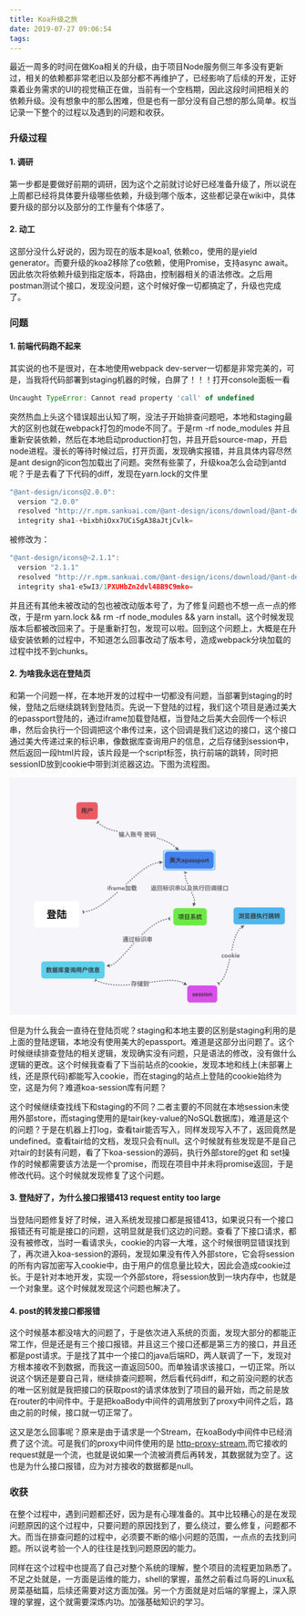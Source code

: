 ```yaml
---
title: Koa升级之旅
date: 2019-07-27 09:06:54
tags:
---
```


最近一周多的时间在做Koa相关的升级，由于项目Node服务侧三年多没有更新过，相关的依赖都非常老旧以及部分都不再维护了，已经影响了后续的开发，正好乘着业务需求的UI的视觉稿正在做，当前有一个空档期，因此这段时间把相关的依赖升级。没有想象中的那么困难，但是也有一部分没有自己想的那么简单。权当记录一下整个的过程以及遇到的问题和收获。

### 升级过程

#### 1. 调研

第一步都是要做好前期的调研，因为这个之前就讨论好已经准备升级了，所以说在上周都已经将具体要升级哪些依赖，升级到哪个版本，这些都记录在wiki中，具体要升级的部分以及部分的工作量有个体感了。

#### 2. 动工

这部分没什么好说的，因为现在的版本是koa1, 依赖co，使用的是yield generator。而要升级的koa2移除了co依赖，使用Promise，支持async await。因此依次将依赖升级到指定版本，将路由，控制器相关的语法修改。之后用postman测试个接口，发现没问题，这个时候好像一切都搞定了，升级也完成了。

### 问题

#### 1. 前端代码跑不起来

其实说的也不是很对，在本地使用webpack dev-server一切都是非常完美的，可是，当我将代码部署到staging机器的时候，白屏了！！！打开console面板一看

```js
Uncaught TypeError: Cannot read property 'call' of undefined
```

突然热血上头这个错误超出认知了啊，没法子开始排查问题吧，本地和staging最大的区别也就在webpack打包的mode不同了。于是rm -rf node_modules 并且重新安装依赖，然后在本地启动production打包，并且开启source-map，开启node进程。漫长的等待时候过后，打开页面，发现确实报错，并且具体内容尽然是ant design的icon包加载出了问题。突然有些蒙了，升级koa怎么会动到antd呢？于是去看了下代码的diff，发现在yarn.lock的文件里

```js
"@ant-design/icons@2.0.0":
  version "2.0.0"
  resolved "http://r.npm.sankuai.com/@ant-design/icons/download/@ant-design/icons-2.0.0.tgz#f9b8b16e188ec71ed40a24a0037f1a26d8c2be59"
  integrity sha1-+bixbhiOxx7UCiSgA38aJtjCvlk=
```

被修改为：

```js
"@ant-design/icons@~2.1.1":
  version "2.1.1"
  resolved "http://r.npm.sankuai.com/@ant-design/icons/download/@ant-design/icons-2.1.1.tgz#7b9c08dffd4f5d41db667d9dbe5e0107d0bd9a4a"
  integrity sha1-e5wI3/1PXUHbZn2dvl4BB9C9mko=
```

并且还有其他未被改动的包也被改动版本号了，为了修复问题也不想一点一点的修改，于是rm yarn.lock && rm -rf node_modules && yarn install。这个时候发现版本后都被改回来了。于是重新打包，发现可以啦。回到这个问题上，大概是在升级安装依赖的过程中，不知道怎么回事改动了版本号，造成webpack分块加载的过程中找不到chunks。

#### 2. 为啥我永远在登陆页

和第一个问题一样，在本地开发的过程中一切都没有问题，当部署到staging的时候，登陆之后继续跳转到登陆页。先说一下登陆的过程，我们这个项目是通过美大的epassport登陆的，通过iframe加载登陆框，当登陆之后美大会回传一个标识串，然后会执行一个回调把这个串传过来，这个回调是我们这边的接口，这个接口通过美大传递过来的标识串，像数据库查询用户的信息，之后存储到session中，然后返回一段html片段，该片段是一个script标签，执行前端的跳转，同时把sessionID放到cookie中带到浏览器这边。下图为流程图。

 ![登陆流程图](Koa升级之旅/login.png)

但是为什么我会一直待在登陆页呢？staging和本地主要的区别是staging利用的是上面的登陆逻辑，本地没有使用美大的epassport。难道是这部分出问题了。这个时候继续排查登陆的相关逻辑，发现确实没有问题，只是语法的修改，没有做什么逻辑的更改。这个时候我查看了下当前站点的cookie，发现本地和线上(未部署上线，还是原代码)都能写入cookie，而在staging的站点上登陆的cookie始终为空，这是为何？难道koa-session库有问题？

这个时候继续查找线下和staging的不同？二者主要的不同就在本地session未使用外部store，而staging使用的是tair(key-value的NoSQL数据库)，难道是这个的问题？于是在机器上打log，查看tair能否写入，同样发现写入不了，返回竟然是undefined。查看tair给的文档，发现只会有null。这个时候就有些发现是不是自己对tair的封装有问题，看了下koa-session的源码，执行外部store的get 和 set操作的时候都需要该方法是一个promise，而现在项目中并未将promise返回，于是修改代码。这个时候就发现修复了这个问题。

#### 3. 登陆好了，为什么接口报错413 request entity too large

当登陆问题修复好了时候，进入系统发现接口都是报错413，如果说只有一个接口报错还有可能是接口的问题，这明显就是我们这边的问题。查看了下接口请求，都没有被修改，当时一看请求头，cookie的内容一大堆，这个时候很明显错误找到了，再次进入koa-session的源码，发现如果没有传入外部store，它会将session的所有内容加密写入cookie中，由于用户的信息量比较大，因此会造成cookie过长。于是针对本地开发，实现一个外部store，将session放到一块内存中，也就是一个对象里。这个时候就发现这个问题也解决了。

#### 4. post的转发接口都报错

这个时候基本都没啥大的问题了，于是依次进入系统的页面，发现大部分的都能正常工作，但是还是有三个接口报错。并且这三个接口还都是第三方的接口，并且还都是post请求。于是找了其中一个接口的java后端RD，两人联调了一下，发现对方根本接收不到数据，而我这一直返回500。而单独请求该接口，一切正常。所以说这个锅还是要自己背，继续排查问题啊，然后看代码diff，和之前没问题的状态的唯一区别就是我把接口的获取post的请求体放到了项目的最开始，而之前是放在router的中间件中。于是把koaBody中间件的调用放到了proxy中间件之后，路由之前的时候，接口就一切正常了。

这又是怎么回事呢？原来是由于请求是一个Stream，在koaBody中间件中已经消费了这个流。可是我们的proxy中间件使用的是 [http-proxy-stream](https://github.com/wenshin/http-proxy-stream),而它接收的request就是一个流，也就是说如果一个流被消费后再转发，其数据就为空了。这也是为什么接口报错，应为对方接收的数据都是null。

### 收获

在整个过程中，遇到问题都还好，因为是有心理准备的。其中比较糟心的是在发现问题原因的这个过程中，只要问题的原因找到了，要么绕过，要么修复，问题都不大。而当在排查问题的过程中，必须要不断的缩小问题的范围，一点点的去找到问题。所以说考验一个人的往往是找到问题原因的能力。

同样在这个过程中也提高了自己对整个系统的理解，整个项目的流程更加熟悉了。不足之处就是，一方面是运维的能力，shell的掌握，虽然之前看过鸟哥的Linux私房菜基础篇，后续还需要对这方面加强。另一个方面就是对后端的掌握上，深入原理的掌握，这个就需要深炼内功。加强基础知识的学习。